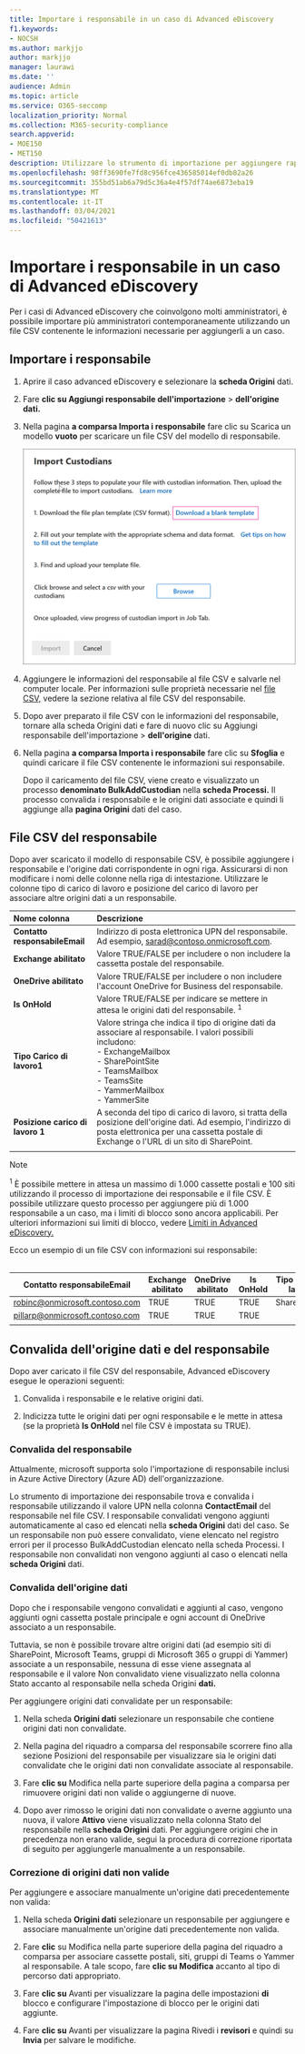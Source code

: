 ```yaml
---
title: Importare i responsabile in un caso di Advanced eDiscovery
f1.keywords:
- NOCSH
ms.author: markjjo
author: markjjo
manager: laurawi
ms.date: ''
audience: Admin
ms.topic: article
ms.service: O365-seccomp
localization_priority: Normal
ms.collection: M365-security-compliance
search.appverid:
- MOE150
- MET150
description: Utilizzare lo strumento di importazione per aggiungere rapidamente più responsabile e le origini dati associate a un caso in Advanced eDiscovery.
ms.openlocfilehash: 98ff3690fe7fd8c956fce436585014ef0db82a26
ms.sourcegitcommit: 355bd51ab6a79d5c36a4e4f57df74ae6873eba19
ms.translationtype: MT
ms.contentlocale: it-IT
ms.lasthandoff: 03/04/2021
ms.locfileid: "50421613"
---
```

# <a name="import-custodians-to-an-advanced-ediscovery-case"></a>Importare i responsabile in un caso di Advanced eDiscovery

Per i casi di Advanced eDiscovery che coinvolgono molti amministratori, è possibile importare più amministratori contemporaneamente utilizzando un file CSV contenente le informazioni necessarie per aggiungerli a un caso.

## <a name="import-custodians"></a>Importare i responsabile

1. Aprire il caso advanced eDiscovery e selezionare la **scheda Origini** dati.

2. Fare **clic su Aggiungi responsabile dell'importazione**  >  **dell'origine dati.**

3. Nella pagina **a comparsa Importa i responsabile** fare clic su Scarica un modello **vuoto** per scaricare un file CSV del modello di responsabile.

   ![Scaricare un modello CSV dalla pagina a comparsa Importare i responsabile](../media/ImportCustodians1.png)

4. Aggiungere le informazioni del responsabile al file CSV e salvarle nel computer locale. Per informazioni sulle proprietà necessarie nel [file CSV,](#custodian-csv-file) vedere la sezione relativa al file CSV del responsabile.

5. Dopo aver preparato il file CSV con le informazioni  del responsabile, tornare alla scheda Origini dati e fare di nuovo clic su Aggiungi responsabile dell'importazione  >  **dell'origine** dati.

6. Nella pagina **a comparsa Importa i responsabile** fare clic su **Sfoglia** e quindi caricare il file CSV contenente le informazioni sui responsabile.

   Dopo il caricamento del file CSV, viene creato e visualizzato un processo **denominato BulkAddCustodian** nella **scheda Processi.** Il processo convalida i responsabile e le origini dati associate e quindi li aggiunge alla **pagina Origini** dati del caso.

## <a name="custodian-csv-file"></a>File CSV del responsabile

Dopo aver scaricato il modello di responsabile CSV, è possibile aggiungere i responsabile e l'origine dati corrispondente in ogni riga. Assicurarsi di non modificare i nomi delle colonne nella riga di intestazione. Utilizzare le colonne tipo di carico di lavoro e posizione del carico di lavoro per associare altre origini dati a un responsabile.

| Nome colonna|Descrizione|
|:------- |:------------------------------------------------------------|
|**Contatto responsabileEmail**     |Indirizzo di posta elettronica UPN del responsabile. Ad esempio, sarad@contoso.onmicrosoft.com.           |
|**Exchange abilitato** | Valore TRUE/FALSE per includere o non includere la cassetta postale del responsabile.      |
|**OneDrive abilitato** | Valore TRUE/FALSE per includere o non includere l'account OneDrive for Business del responsabile. |
|**Is OnHold**        | Valore TRUE/FALSE per indicare se mettere in attesa le origini dati del responsabile. <sup>1</sup>     |
|**Tipo Carico di lavoro1**         |Valore stringa che indica il tipo di origine dati da associare al responsabile. I valori possibili includono: <br/>- ExchangeMailbox<br/> - SharePointSite<br/>- TeamsMailbox<br/>- TeamsSite<br/> - YammerMailbox<br/>- YammerSite |
|**Posizione carico di lavoro 1**     | A seconda del tipo di carico di lavoro, si tratta della posizione dell'origine dati. Ad esempio, l'indirizzo di posta elettronica per una cassetta postale di Exchange o l'URL di un sito di SharePoint. |
|||

> [!NOTE]
> <sup>1</sup> È possibile mettere in attesa un massimo di 1.000 cassette postali e 100 siti utilizzando il processo di importazione dei responsabile e il file CSV. È possibile utilizzare questo processo per aggiungere più di 1.000 responsabile a un caso, ma i limiti di blocco sono ancora applicabili. Per ulteriori informazioni sui limiti di blocco, vedere [Limiti in Advanced eDiscovery.](limits-ediscovery20.md#hold-limits)

Ecco un esempio di un file CSV con informazioni sui responsabile:<br/><br/>

|Contatto responsabileEmail      | Exchange abilitato | OneDrive abilitato | Is OnHold | Tipo Carico di lavoro1 | Posizione carico di lavoro 1             |
| ----------------- | ---------------- | ---------------- | --------- | -------------- | ------------------------------ |
|robinc@onmicrosoft.contoso.com | TRUE             | TRUE             | TRUE      | SharePointSite | https://contoso.sharepoint.com |
|pillarp@onmicrosoft.contoso.com | TRUE             | TRUE             | TRUE      | |  |
||||||

## <a name="custodian-and-data-source-validation"></a>Convalida dell'origine dati e del responsabile

Dopo aver caricato il file CSV del responsabile, Advanced eDiscovery esegue le operazioni seguenti:

1. Convalida i responsabile e le relative origini dati.

2. Indicizza tutte le origini dati per ogni responsabile e le mette in attesa (se la proprietà **Is OnHold** nel file CSV è impostata su TRUE).

### <a name="custodian-validation"></a>Convalida del responsabile

Attualmente, microsoft supporta solo l'importazione di responsabile inclusi in Azure Active Directory (Azure AD) dell'organizzazione.

Lo strumento di importazione dei responsabile trova e convalida i responsabile utilizzando il valore UPN nella colonna **ContactEmail** del responsabile nel file CSV. I responsabile convalidati vengono aggiunti automaticamente al caso ed elencati nella **scheda Origini** dati del caso. Se un responsabile non può essere convalidato, viene elencato nel registro errori per il  processo BulkAddCustodian elencato nella scheda Processi. I responsabile non convalidati non vengono aggiunti al caso o elencati nella **scheda Origini** dati.

### <a name="data-source-validation"></a>Convalida dell'origine dati

Dopo che i responsabile vengono convalidati e aggiunti al caso, vengono aggiunti ogni cassetta postale principale e ogni account di OneDrive associato a un responsabile.

Tuttavia, se non è possibile trovare altre origini dati (ad esempio siti di SharePoint, Microsoft Teams, gruppi di Microsoft 365 o gruppi di  Yammer) associate a un  responsabile, nessuna di esse viene assegnata al responsabile e il valore Non convalidato viene visualizzato nella colonna Stato accanto al responsabile nella scheda Origini **dati.**

Per aggiungere origini dati convalidate per un responsabile:

1. Nella scheda **Origini dati** selezionare un responsabile che contiene origini dati non convalidate.

2. Nella pagina del riquadro a comparsa  del responsabile scorrere fino alla sezione Posizioni del responsabile per visualizzare sia le origini dati convalidate che le origini dati non convalidate associate al responsabile.

3. Fare **clic su** Modifica nella parte superiore della pagina a comparsa per rimuovere origini dati non valide o aggiungerne di nuove.

4. Dopo aver rimosso le origini dati non convalidate o averne  aggiunto una nuova, il valore **Attivo** viene visualizzato nella colonna Stato del responsabile nella **scheda Origini** dati. Per aggiungere origini che in precedenza non erano valide, segui la procedura di correzione riportata di seguito per aggiungerle manualmente a un responsabile.

### <a name="remediating-invalid-data-sources"></a>Correzione di origini dati non valide

Per aggiungere e associare manualmente un'origine dati precedentemente non valida:

1. Nella scheda **Origini dati** selezionare un responsabile per aggiungere e associare manualmente un'origine dati precedentemente non valida.

2. Fare **clic** su Modifica nella parte superiore della pagina del riquadro a comparsa per associare cassette postali, siti, gruppi di Teams o Yammer al responsabile. A tale scopo, fare **clic su Modifica** accanto al tipo di percorso dati appropriato.

3. Fare **clic su** Avanti per visualizzare la pagina delle impostazioni **di** blocco e configurare l'impostazione di blocco per le origini dati aggiunte.

4. Fare **clic su** Avanti per visualizzare la pagina Rivedi i **revisori** e quindi su **Invia** per salvare le modifiche.
